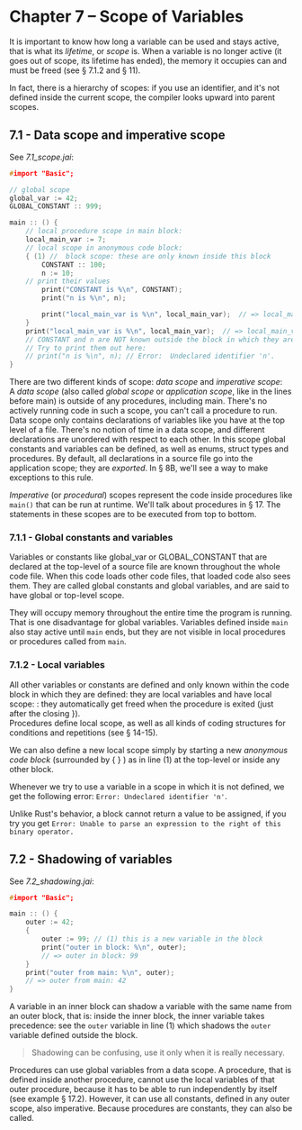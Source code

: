 # Chapter 7 – Scope of Variables
It is important to know how long a variable can be used and stays active, that is what its _lifetime_, or _scope_ is. When a variable is no longer active (it goes out of scope, its lifetime has ended), the memory it occupies can and must be freed (see § 7.1.2 and § 11).

In fact, there is a hierarchy of scopes: if you use an identifier, and it's not defined inside the current scope, the compiler looks upward into parent scopes.

## 7.1 - Data scope and imperative scope                                           
See *7.1_scope.jai*:

```c++
#import "Basic";

// global scope
global_var := 42;
GLOBAL_CONSTANT :: 999;

main :: () {
    // local procedure scope in main block:
    local_main_var := 7;
    // local scope in anonymous code block:
    { (1) //  block scope: these are only known inside this block
        CONSTANT :: 100;
        n := 10;
    // print their values
        print("CONSTANT is %\n", CONSTANT);
        print("n is %\n", n);

        print("local_main_var is %\n", local_main_var);  // => local_main_var is 7
    }
    print("local_main_var is %\n", local_main_var);  // => local_main_var is 7
    // CONSTANT and n are NOT known outside the block in which they are defined
    // Try to print them out here:
    // print("n is %\n", n); // Error:  Undeclared identifier 'n'.
}
```

There are two different kinds of scope: _data scope_ and _imperative scope_:  
  A _data scope_ (also called _global scope_ or _application scope_, like in the lines before main) is outside of any procedures, including main. There's no actively running code in such a scope, you can't call a procedure to run. Data scope only contains declarations of variables like you have at the top level of a file. There's no notion of time in a data scope, and different declarations are unordered with respect to each other. In this scope global constants and variables can be defined, as well as enums, struct types and procedures.
  By default, all declarations in a source file go into the application scope; they are _exported_. In § 8B, we'll see a way to make exceptions to this rule.   

  _Imperative_ (or _procedural_) scopes represent the code inside procedures like `main()` that can be run at runtime. We'll talk about procedures in § 17.
  The statements in these scopes are to be executed from top to bottom.

### 7.1.1 - Global constants and variables
Variables or constants like global_var or 
GLOBAL_CONSTANT that are declared at the top-level of a source file are known throughout the whole code file. When this code loads other code files, that loaded code also sees them. They are called global constants and global variables, and are said to have global or top-level scope.  

They will occupy memory throughout the entire time the program is running. That is one disadvantage for global variables. Variables defined inside `main` also stay active until `main` ends, but they are not visible in local procedures or procedures called from `main`.  


### 7.1.2 - Local variables
All other variables or constants are defined and only known within the code block in which they are defined: they are local variables and have local scope: : they automatically get freed when the procedure is exited (just after the closing }).   
Procedures define local scope, as well as all kinds of coding structures for conditions and repetitions (see § 14-15).

We can also define a new local scope simply by starting a new _anonymous code block_  (surrounded by { } ) as in line (1) at the top-level or inside any other block. 

Whenever we try to use a variable in a scope in which it is not defined, we get the following error: `Error: Undeclared identifier 'n'`.

Unlike Rust's behavior, a block cannot return a value to be assigned, if you try you get  `Error: Unable to parse an expression to the right of this binary operator.`

## 7.2 - Shadowing of variables
See *7.2_shadowing.jai*:

```c++
#import "Basic";

main :: () {
    outer := 42;
    {
        outer := 99; // (1) this is a new variable in the block
        print("outer in block: %\n", outer); 
        // => outer in block: 99
    }
    print("outer from main: %\n", outer);    
    // => outer from main: 42
}
```

A variable in an inner block can shadow a variable with the same name from an outer block, that is: inside the inner block, the inner variable takes precedence: see the `outer` variable in line (1) which shadows the `outer` variable defined outside the block.

> Shadowing can be confusing, use it only when it is really necessary.

Procedures can use global variables from a data scope.
A procedure, that is defined inside another procedure, cannot use the local variables of that outer procedure, because it has to be able to run independently by itself (see example § 17.2). However, it can use all constants, defined in any outer scope, also imperative. Because procedures are constants, they can also be called.  

